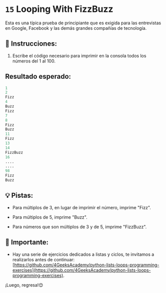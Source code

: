 # `15` Looping With FizzBuzz

Esta es una típica prueba de principiante que es exigida para las entrevistas en Google, Facebook y las demás grandes compañías de tecnología.

## 📝 Instrucciones:

1. Escribe el código necesario para imprimir en la consola todos los números del 1 al 100.

## Resultado esperado:

```py
1
2
Fizz
4
Buzz
Fizz
7
8
Fizz
Buzz
11
Fizz
13
14
FizzBuzz
16
....
....
98
Fizz
Buzz
```

## 💡 Pistas:

+ Para múltiplos de 3, en lugar de imprimir el número, imprime "Fizz".

+ Para múltiplos de 5, imprime "Buzz".

+ Para números que son múltiplos de 3 y de 5, imprime "FizzBuzz".

## 🔎 Importante: 

+ Hay una serie de ejercicios dedicados a listas y ciclos, te invitamos a realizarlos antes de continuar: [https://github.com/4GeeksAcademy/python-lists-loops-programming-exercises](https://github.com/4GeeksAcademy/python-lists-loops-programming-exercises).
    
¡Luego, regresa!😊
